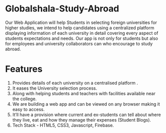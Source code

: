 # Globalshala-Study-Abroad

Our Web Application will help Students in selecting foreign universities for higher studies, we intend to help candidates using a centralized platform displaying information of each university in detail covering every aspect of students expectations and needs. Our app is not only for students but also for employees and university collaborators can who encourage to study abroad.

# Features
1. Provides details of each university on a centralised platform .
2. It eases the University selection process.
3. Along with helping students and teachers with facilities available near the college.
4. We are building a web app and can be viewed on any browser making it easy to access. 
5. It’ll have a provision where current and ex-students can tell about where they live, eat and how they     manage their expenses (Student Blogs).
6. Tech Stack - HTML5, CSS3, Javascript, Firebase.
